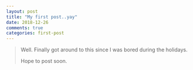 ```yaml
---
layout: post
title: "My first post..yay"
date: 2018-12-26
comments: true
categories: first-post
---
```


> Well. Finally got around to this since I was bored during the holidays.
>
> Hope to post soon.
